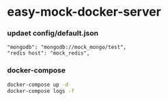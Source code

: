 # easy-mock-docker-server

### updaet config/default.json

```
"mongodb": "mongodb://mock_mongo/test",
"redis host": "mock_redis",
```

### docker-compose

```sh
docker-compose up -d
docker-compose logs -f
```
